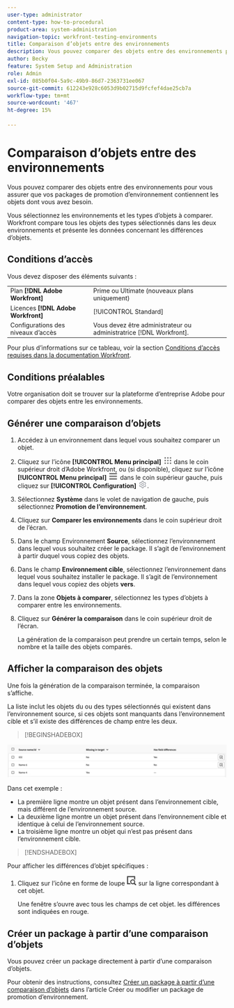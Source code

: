 ```yaml
---
user-type: administrator
content-type: how-to-procedural
product-area: system-administration
navigation-topic: workfront-testing-environments
title: Comparaison d’objets entre des environnements
description: Vous pouvez comparer des objets entre des environnements pour vous assurer que vos packages de promotion d’environnement contiennent les objets dont vous avez besoin.
author: Becky
feature: System Setup and Administration
role: Admin
exl-id: 085b0f04-5a9c-49b9-86d7-2363731ee067
source-git-commit: 612243e928c6053d9b02715d9fcfef4dae25cb7a
workflow-type: tm+mt
source-wordcount: '467'
ht-degree: 15%

---
```


# Comparaison d’objets entre des environnements

Vous pouvez comparer des objets entre des environnements pour vous assurer que vos packages de promotion d’environnement contiennent les objets dont vous avez besoin.

Vous sélectionnez les environnements et les types d’objets à comparer. Workfront compare tous les objets des types sélectionnés dans les deux environnements et présente les données concernant les différences d’objets.

## Conditions d’accès

Vous devez disposer des éléments suivants :

<table>
  <tr>
   <td>Plan <strong>[!DNL Adobe Workfront]</strong>
   </td>
   <td> Prime ou Ultimate (nouveaux plans uniquement)
   </td>
  </tr>
  <tr>
   <td>Licences <strong>[!DNL Adobe Workfront]</strong>
   </td>
   <td> [!UICONTROL Standard]
   </td>
  </tr>
   <tr>
   <td>Configurations des niveaux d’accès
   </td>
   <td>Vous devez être administrateur ou administratrice [!DNL Workfront].
   </td>
  </tr>
</table>

Pour plus d’informations sur ce tableau, voir la section [Conditions d’accès requises dans la documentation Workfront](/help/quicksilver/administration-and-setup/add-users/access-levels-and-object-permissions/access-level-requirements-in-documentation.md).

## Conditions préalables

Votre organisation doit se trouver sur la plateforme d’entreprise Adobe pour comparer des objets entre les environnements.

## Générer une comparaison d’objets

1. Accédez à un environnement dans lequel vous souhaitez comparer un objet.
1. Cliquez sur l’icône **[!UICONTROL Menu principal]** ![Menu principal](/help/_includes/assets/main-menu-icon.png) dans le coin supérieur droit d’Adobe Workfront, ou (si disponible), cliquez sur l’icône **[!UICONTROL Menu principal]** ![Menu principal](/help/_includes/assets/main-menu-icon-left-nav.png) dans le coin supérieur gauche, puis cliquez sur **[!UICONTROL Configuration]** ![Icône Configuration](/help/_includes/assets/gear-icon-setup.png).
1. Sélectionnez **Système** dans le volet de navigation de gauche, puis sélectionnez **Promotion de l’environnement**.
1. Cliquez sur **Comparer les environnements** dans le coin supérieur droit de l’écran.
1. Dans le champ Environnement **Source**, sélectionnez l’environnement dans lequel vous souhaitez créer le package. Il s’agit de l’environnement à partir duquel vous copiez des objets **&#x200B;**.
1. Dans le champ **Environnement cible**, sélectionnez l’environnement dans lequel vous souhaitez installer le package. Il s’agit de l’environnement dans lequel vous copiez des objets **vers**.
1. Dans la zone **Objets à comparer**, sélectionnez les types d’objets à comparer entre les environnements.
1. Cliquez sur **Générer la comparaison** dans le coin supérieur droit de l’écran.

   La génération de la comparaison peut prendre un certain temps, selon le nombre et la taille des objets comparés.

## Afficher la comparaison des objets

Une fois la génération de la comparaison terminée, la comparaison s’affiche.

La liste inclut les objets du ou des types sélectionnés qui existent dans l’environnement source, si ces objets sont manquants dans l’environnement cible et s’il existe des différences de champ entre les deux.

>[!BEGINSHADEBOX]

![Exemple de comparaison](assets/environment-promotion-comparison.png)

Dans cet exemple :

* La première ligne montre un objet présent dans l’environnement cible, mais différent de l’environnement source.
* La deuxième ligne montre un objet présent dans l’environnement cible et identique à celui de l’environnement source.
* La troisième ligne montre un objet qui n’est pas présent dans l’environnement cible.

>[!ENDSHADEBOX]

Pour afficher les différences d’objet spécifiques :

1. Cliquez sur l’icône en forme de loupe ![icône de comparaison](assets/compare-icon.png) sur la ligne correspondant à cet objet.

   Une fenêtre s’ouvre avec tous les champs de cet objet. les différences sont indiquées en rouge.

## Créer un package à partir d’une comparaison d’objets

Vous pouvez créer un package directement à partir d’une comparaison d’objets.

Pour obtenir des instructions, consultez [Créer un package à partir d’une comparaison d’objets](/help/quicksilver/administration-and-setup/set-up-workfront/workfront-testing-environments/environment-promotion-create-package.md#create-a-package-from-an-object-comparison) dans l’article Créer ou modifier un package de promotion d’environnement.
